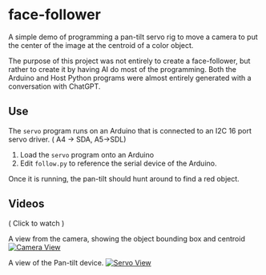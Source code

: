# face-follower

A simple demo of programming a pan-tilt servo rig to move a camera to put the
center of the image at the centroid of a color object. 

The purpose of this project was not entirely to create a face-follower, but
rather to create it by having AI do most of the programming. Both the Arduino
and Host Python programs were almost entirely generated with a conversation
with ChatGPT.

## Use

The `servo` program runs on an Arduino that is connected to an I2C 16 port
servo driver. ( A4 -> SDA, A5->SDL)

1. Load the `servo` program onto an Arduino
2. Edit `follow.py` to reference the serial device of the Arduino.

Once it is running, the pan-tilt should hunt around to find a red object. 

## Videos

( Click to watch )

A view from the camera, showing the object bounding box and centroid
[![Camera View](https://img.youtube.com/vi/ywGxtKd_LxQ/0.jpg)](https://www.youtube.com/watch?v=ywGxtKd_LxQ)

A view of the Pan-tilt device. 
[![Servo View](https://img.youtube.com/vi/xhm9eCSPkeo/0.jpg)](https://www.youtube.com/watch?v=xhm9eCSPkeo)
